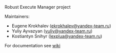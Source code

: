 Robust Execute Manager project


Maintainers:  
* Eugene Krokhalev (ekrokhalev@yandex-team.ru)
* Yuliy Ayvazyan (yuliy@yandex-team.ru) 
* Kostiantyn Snihyr (lexplua@yandex-team.ru)
 

For documentation see  [wiki](https://github.com/heni/rem/wiki)
